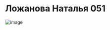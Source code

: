 # Ложанова Наталья 051

![image](https://user-images.githubusercontent.com/114468712/192454537-d3b5434c-65a8-47f0-a556-79277947acf9.png)

